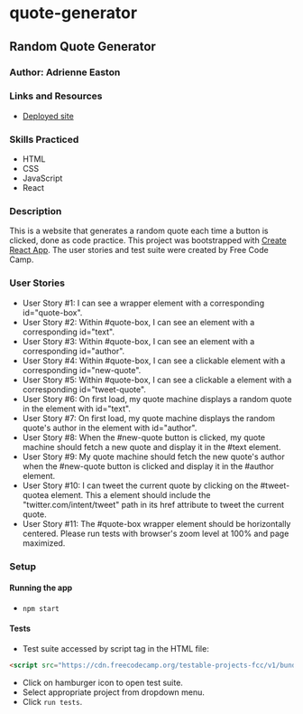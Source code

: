 # quote-generator

## Random Quote Generator

### Author: Adrienne Easton

### Links and Resources
* [Deployed site](https://adrienneeaston.github.io/quote-machine/)

### Skills Practiced
* HTML
* CSS
* JavaScript
* React

### Description
This is a website that generates a random quote each time a button is clicked, done as code practice. This project was bootstrapped with [Create React App](https://github.com/facebook/create-react-app). The user stories and test suite were created by Free Code Camp.

### User Stories
* User Story #1: I can see a wrapper element with a corresponding id="quote-box".
* User Story #2: Within #quote-box, I can see an element with a corresponding id="text".
* User Story #3: Within #quote-box, I can see an element with a corresponding id="author".
* User Story #4: Within #quote-box, I can see a clickable element with a corresponding id="new-quote".
* User Story #5: Within #quote-box, I can see a clickable a element with a corresponding id="tweet-quote".
* User Story #6: On first load, my quote machine displays a random quote in the element with id="text".
* User Story #7: On first load, my quote machine displays the random quote's author in the element with id="author".
* User Story #8: When the #new-quote button is clicked, my quote machine should fetch a new quote and display it in the #text element.
* User Story #9: My quote machine should fetch the new quote's author when the #new-quote button is clicked and display it in the #author element.
* User Story #10: I can tweet the current quote by clicking on the #tweet-quotea element. This a element should include the "twitter.com/intent/tweet" path in its href attribute to tweet the current quote.
* User Story #11: The #quote-box wrapper element should be horizontally centered. Please run tests with browser's zoom level at 100% and page maximized.

### Setup

#### Running the app
* `npm start`
  
#### Tests
* Test suite accessed by script tag in the HTML file:

```HTML
<script src="https://cdn.freecodecamp.org/testable-projects-fcc/v1/bundle.js"></script>
```
* Click on hamburger icon to open test suite.
* Select appropriate project from dropdown menu.
* Click `run tests`.
